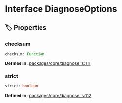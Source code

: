# Interface DiagnoseOptions

## 🏷️ Properties

### checksum <Badge type="info" text="optional" />

```ts
checksum: Function
```
<p style="font-size: 14px; color: var(--vp-c-text-2)">
<strong>Defined in:</strong> <a href="https://github.com/voxelum/minecraft-launcher-core-node/blob/master/packages/core/diagnose.ts#L111" target="_blank" rel="noreferrer">packages/core/diagnose.ts:111</a>
</p>


### strict <Badge type="info" text="optional" />

```ts
strict: boolean
```
<p style="font-size: 14px; color: var(--vp-c-text-2)">
<strong>Defined in:</strong> <a href="https://github.com/voxelum/minecraft-launcher-core-node/blob/master/packages/core/diagnose.ts#L112" target="_blank" rel="noreferrer">packages/core/diagnose.ts:112</a>
</p>


